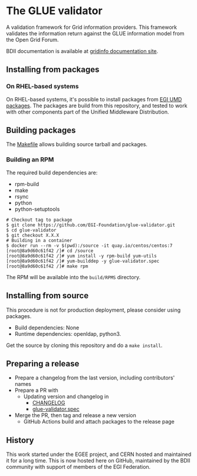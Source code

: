 # The GLUE validator

A validation framework for Grid information providers. This framework validates the
information return against the GLUE information model from the Open Grid Forum.

BDII documentation is available at
[gridinfo documentation site](https://gridinfo-documentation.readthedocs.io/).

## Installing from packages

### On RHEL-based systems

On RHEL-based systems, it's possible to install packages from
[EGI UMD packages](https://go.egi.eu/umd). The packages are build from this
repository, and tested to work with other components part of the Unified
Middleware Distribution.

## Building packages

The [Makefile](Makefile) allows building source tarball and packages.

### Building an RPM

The required build dependencies are:

- rpm-build
- make
- rsync
- python
- python-setuptools

```shell
# Checkout tag to package
$ git clone https://github.com/EGI-Foundation/glue-validator.git
$ cd glue-validator
$ git checkout X.X.X
# Building in a container
$ docker run --rm -v $(pwd):/source -it quay.io/centos/centos:7
[root@8a9d60c61f42 /]# cd /source
[root@8a9d60c61f42 /]# yum install -y rpm-build yum-utils
[root@8a9d60c61f42 /]# yum-builddep -y glue-validator.spec
[root@8a9d60c61f42 /]# make rpm
```

The RPM will be available into the `build/RPMS` directory.

## Installing from source

This procedure is not for production deployment, please consider using packages.

- Build dependencies: None
- Runtime dependencies: openldap, python3.

Get the source by cloning this repository and do a `make install`.

## Preparing a release

- Prepare a changelog from the last version, including contributors' names
- Prepare a PR with
  - Updating version and changelog in
    - [CHANGELOG](CHANGELOG)
    - [glue-validator.spec](glue-validator.spec)
- Merge the PR, then tag and release a new version
  - GitHub Actions build and attach packages to the release page

## History

This work started under the EGEE project, and CERN hosted and maintained it for a long
time. This is now hosted here on GitHub, maintained by the BDII community with support of
members of the EGI Federation.
